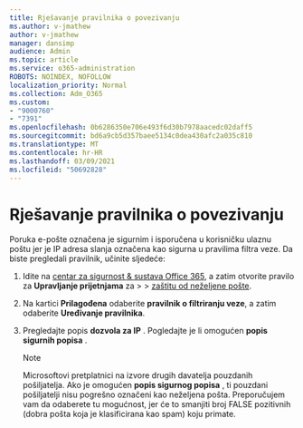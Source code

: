 ```yaml
---
title: Rješavanje pravilnika o povezivanju
ms.author: v-jmathew
author: v-jmathew
manager: dansimp
audience: Admin
ms.topic: article
ms.service: o365-administration
ROBOTS: NOINDEX, NOFOLLOW
localization_priority: Normal
ms.collection: Adm_O365
ms.custom:
- "9000760"
- "7391"
ms.openlocfilehash: 0b6286350e706e493f6d30b7978aacedc02daff5
ms.sourcegitcommit: bd6a9cb5d357baee5134c0dea430afc2a035c810
ms.translationtype: MT
ms.contentlocale: hr-HR
ms.lasthandoff: 03/09/2021
ms.locfileid: "50692828"
---
```

# <a name="fix-connection-policy"></a>Rješavanje pravilnika o povezivanju

Poruka e-pošte označena je sigurnim i isporučena u korisničku ulaznu poštu jer je IP adresa slanja označena kao sigurna u pravilima filtra veze. Da biste pregledali pravilnik, učinite sljedeće:

1. Idite na [centar za sigurnost & sustava Office 365](https://go.microsoft.com/fwlink/p/?linkid=2077143), a zatim otvorite pravilo za **Upravljanje prijetnjama** za  >    >  [zaštitu od neželjene pošte](https://go.microsoft.com/fwlink/?linkid=2101518).
2. Na kartici **Prilagođena** odaberite **pravilnik o filtriranju veze**, a zatim odaberite **Uređivanje pravilnika**.
3. Pregledajte popis **dozvola za IP** . Pogledajte je li omogućen **popis sigurnih popisa** .

    > [!NOTE]
    > Microsoftovi pretplatnici na izvore drugih davatelja pouzdanih pošiljatelja. Ako je omogućen **popis sigurnog popisa** , ti pouzdani pošiljatelji nisu pogrešno označeni kao neželjena pošta. Preporučujem vam da odaberete tu mogućnost, jer će to smanjiti broj FALSE pozitivnih (dobra pošta koja je klasificirana kao spam) koju primate.
